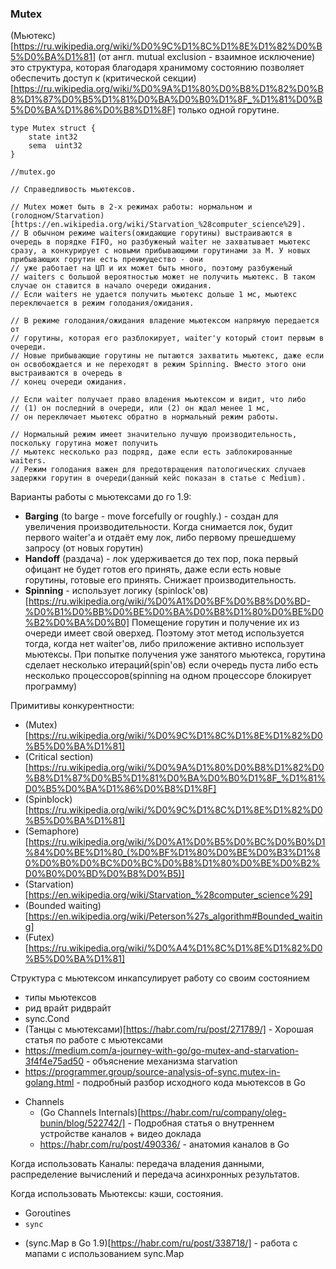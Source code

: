 <h3>Mutex</h3>

(Мьютекс)[https://ru.wikipedia.org/wiki/%D0%9C%D1%8C%D1%8E%D1%82%D0%B5%D0%BA%D1%81] (от англ. mutual exclusion - взаимное исключение) это структура, которая благодаря хранимому состоянию позволяет обеспечить доступ к (критической секции)[https://ru.wikipedia.org/wiki/%D0%9A%D1%80%D0%B8%D1%82%D0%B8%D1%87%D0%B5%D1%81%D0%BA%D0%B0%D1%8F_%D1%81%D0%B5%D0%BA%D1%86%D0%B8%D1%8F] только одной горутине. 


```golang
type Mutex struct {
	state int32
	sema  uint32
}
```

```golang 
//mutex.go

// Справедливость мьютексов.

// Mutex может быть в 2-х режимах работы: нормальном и (голодном/Starvation)[https://en.wikipedia.org/wiki/Starvation_%28computer_science%29].
// В обычном режиме waiters(ожидающие горутины) выстраиваются в очередь в порядке FIFO, но разбуженый waiter не захватывает мьютекс сразу, а конкурирует с новыми прибывающими горутинами за М. У новых прибывающих горутин есть преимущество - они
// уже работает на ЦП и их может быть много, поэтому разбуженый
// waiters с большой вероятностью может не получить мьютекс. В таком случае он ставится в начало очереди ожидания.
// Если waiters не удается получить мьютекс дольше 1 мс, мьютекс переключается в режим голодания/ожидания.

// В режиме голодания/ожидания владение мьютексом напрямую передается от
// горутины, которая его разблокирует, waiter'у который стоит первым в очереди.
// Новые прибывающие горутины не пытаются захватить мьютекс, даже если он освобождается и не переходят в режим Spinning. Вместо этого они выстраиваются в очередь в
// конец очереди ожидания.

// Если waiter получает право владения мьютексом и видит, что либо
// (1) он последний в очереди, или (2) он ждал менее 1 мс,
// он переключает мьютекс обратно в нормальный режим работы.

// Нормальный режим имеет значительно лучшую производительность, поскольку горутина может получить
// мьютекс несколько раз подряд, даже если есть заблокированные waiters.
// Режим голодания важен для предотвращения патологических случаев задержки горутин в очереди(данный кейс показан в статье с Medium).

```

Варианты работы с мьютексами до го 1.9:

* **Barging** (to barge - move forcefully or roughly.) - создан для увеличения производительности. Когда снимается лок, будит первого waiter'a и отдаёт ему лок, 
либо первому прешедшему запросу (от новых горутин)
* **Handoff** (раздача) - лок удерживается до тех пор, пока первый офицант не будет готов его принять, даже если есть новые горутины, готовые его принять. 
Снижает производительность.
* **Spinning** - использует логику (spinlock'ов)[https://ru.wikipedia.org/wiki/%D0%A1%D0%BF%D0%B8%D0%BD-%D0%B1%D0%BB%D0%BE%D0%BA%D0%B8%D1%80%D0%BE%D0%B2%D0%BA%D0%B0]
Помещение горутин и получение их из очереди имеет свой оверхед. Поэтому этот метод используется тогда, когда нет waiter'ов, либо приложение активно использует мьютексы. При попытке получения уже занятого мьютекса, горутина сделает несколько итераций(spin'ов) если очередь пуста либо есть несколько процессоров(spinning на одном процессоре блокирует программу)


Примитивы конкурентности:
- (Mutex)[https://ru.wikipedia.org/wiki/%D0%9C%D1%8C%D1%8E%D1%82%D0%B5%D0%BA%D1%81]
- (Critical section)[https://ru.wikipedia.org/wiki/%D0%9A%D1%80%D0%B8%D1%82%D0%B8%D1%87%D0%B5%D1%81%D0%BA%D0%B0%D1%8F_%D1%81%D0%B5%D0%BA%D1%86%D0%B8%D1%8F]
- (Spinblock)[https://ru.wikipedia.org/wiki/%D0%9C%D1%8C%D1%8E%D1%82%D0%B5%D0%BA%D1%81]
- (Semaphore)[https://ru.wikipedia.org/wiki/%D0%A1%D0%B5%D0%BC%D0%B0%D1%84%D0%BE%D1%80_(%D0%BF%D1%80%D0%BE%D0%B3%D1%80%D0%B0%D0%BC%D0%BC%D0%B8%D1%80%D0%BE%D0%B2%D0%B0%D0%BD%D0%B8%D0%B5)]
- (Starvation)[https://en.wikipedia.org/wiki/Starvation_%28computer_science%29]
- (Bounded waiting)[https://en.wikipedia.org/wiki/Peterson%27s_algorithm#Bounded_waiting]
- (Futex)[https://ru.wikipedia.org/wiki/%D0%A4%D1%8C%D1%8E%D1%82%D0%B5%D0%BA%D1%81]

Структура с мьютексом инкапсулирует работу со своим состоянием

- типы мьютексов
- рид врайт ридврайт
- sync.Cond
- (Танцы с мьютексами)[https://habr.com/ru/post/271789/] - Хорошая статья по работе с мьютексами
- https://medium.com/a-journey-with-go/go-mutex-and-starvation-3f4f4e75ad50 - объяснение механизма starvation
- https://programmer.group/source-analysis-of-sync.mutex-in-golang.html - подробный разбор исходного кода мьютексов в Go

* Channels
    - (Go Channels Internals)[https://habr.com/ru/company/oleg-bunin/blog/522742/] - Подробная статья о внутреннем устройстве каналов + видео доклада
    - https://habr.com/ru/post/490336/ - анатомия каналов в Go

Когда использовать Каналы: передача владения данными, распределение вычислений и передача асинхронных результатов.

Когда использовать Мьютексы: кэши, состояния.


* Goroutines
* `sync`

- (sync.Map в Go 1.9)[https://habr.com/ru/post/338718/] - работа с мапами с использованием sync.Map